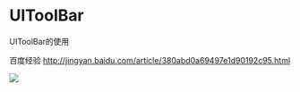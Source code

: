# UIToolBar
UIToolBar的使用

百度经验 http://jingyan.baidu.com/article/380abd0a69497e1d90192c95.html

 ![](https://github.com/cjq002/UIToolBar/raw/master/IMAGE/demo.png) 
